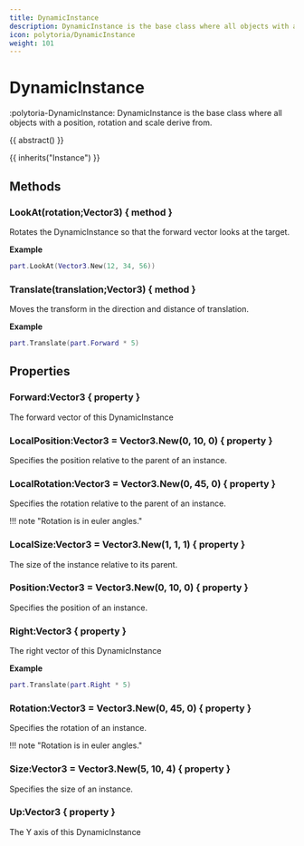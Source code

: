 ```yaml
---
title: DynamicInstance
description: DynamicInstance is the base class where all objects with a position, rotation and scale derive from.
icon: polytoria/DynamicInstance
weight: 101
---
```


# DynamicInstance

:polytoria-DynamicInstance: DynamicInstance is the base class where all objects with a position, rotation and scale derive from.

{{ abstract() }}

{{ inherits("Instance") }}

## Methods

### LookAt(rotation;Vector3) { method }

Rotates the DynamicInstance so that the forward vector looks at the target.

**Example**

```lua
part.LookAt(Vector3.New(12, 34, 56))
```

### Translate(translation;Vector3) { method }

Moves the transform in the direction and distance of translation.

**Example**

```lua
part.Translate(part.Forward * 5)
```

## Properties

### Forward:Vector3 { property }

The forward vector of this DynamicInstance

### LocalPosition:Vector3 = Vector3.New(0, 10, 0) { property }

Specifies the position relative to the parent of an instance.

### LocalRotation:Vector3 = Vector3.New(0, 45, 0) { property }

Specifies the rotation relative to the parent of an instance.

!!! note "Rotation is in euler angles."

### LocalSize:Vector3 = Vector3.New(1, 1, 1) { property }

The size of the instance relative to its parent.

### Position:Vector3 = Vector3.New(0, 10, 0) { property }

Specifies the position of an instance.

### Right:Vector3 { property }

The right vector of this DynamicInstance

**Example**

```lua
part.Translate(part.Right * 5)
```

### Rotation:Vector3 = Vector3.New(0, 45, 0) { property }

Specifies the rotation of an instance.

!!! note "Rotation is in euler angles."

### Size:Vector3 = Vector3.New(5, 10, 4) { property }

Specifies the size of an instance.

### Up:Vector3 { property }

The Y axis of this DynamicInstance
